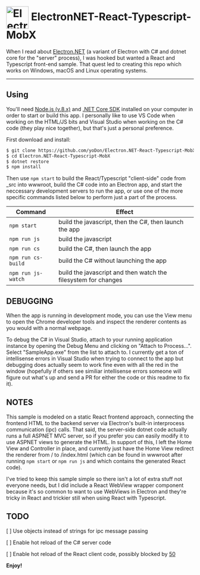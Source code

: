 # <img src="https://cloud.githubusercontent.com/assets/378023/15172388/b2b81950-1790-11e6-9a7c-ccc39912bb3a.png" width="60px" align="center" alt="ElectronNET-React-Typescript-MobX"> ElectronNET-React-Typescript-MobX  
  
When I read about [Electron.NET](https://github.com/ElectronNET/Electron.NET) (a variant of Electron with C# and dotnet core for the "server" process), I was hooked but wanted a React and Typescript front-end sample. That quest led to creating this repo which works on Windows, macOS and Linux operating systems.

---  
  
## Using
  
You'll need [Node.js (v.8.x)](https://nodejs.org) and [.NET Core SDK](https://www.microsoft.com/net/download/core) installed on your computer in order to start or build this app. I personally like to use VS Code when working on the HTML/JS bits and Visual Studio when working on the C# code (they play nice together), but that's just a personal preference.

First download and install:

```bash
$ git clone https://github.com/yoDon/Electron.NET-React-Typescript-MobX.git
$ cd Electron.NET-React-Typescript-MobX
$ dotnet restore
$ npm install
```

Then use ```npm start``` to build the React/Typescript "client-side" code from _src into wwwroot,  build the C# code into an Electron app, and start the neccessary development servers to run the app, or use one of the more specific commands listed below to perform just a part of the process.

| Command | Effect |
| ------- | ------ |
| ```npm start```  | build the javascript, then the C#, then launch the app |
| ```npm run js``` | build the javascript |
| ```npm run cs``` | build the C#, then launch the app |
| ```npm run cs-build``` | build the C# without launching the app |
| ```npm run js-watch``` | build the javascript and then watch the filesystem for changes |

## DEBUGGING

When the app is running in development mode, you can use the View menu to open the Chrome developer tools and inspect the renderer contents as you would with a normal webpage.

To debug the C# in Visual Studio, attach to your running application instance by opening the Debug Menu and clicking on "Attach to Process...". Select "SampleApp.exe" from the list to attach to. I currently get a ton of intellisense errors in Visual Studio when trying to connect to the app but debugging does actually seem to work fine even with all the red in the window (hopefully if others see similiar intellisense errors someone will figure out what's up and send a PR for either the code or this readme to fix it).

## NOTES

This sample is modeled on a static React frontend approach, connecting the frontend HTML to the backend server via Electron's built-in interprocess communication (ipc) calls. That said, the server-side dotnet code actually runs a full ASPNET MVC server, so if you prefer you can easily modify it to use ASPNET views to generate the HTML. In support of this, I left the Home View and Controller in place, and currently just have the Home View redirect the renderer from / to /index.html (which can be found in wwwroot after running ```npm start``` or ```npm run js``` and which contains the generated React code).

I've tried to keep this sample simple so there isn't a lot of extra stuff not everyone needs, but I did include a React WebView wrapper component because it's so common to want to use WebViews in Electron and they're tricky in React and trickier still when using React with Typescript.

## TODO

[ ] Use objects instead of strings for ipc message passing

[ ] Enable hot reload of the C# server code

[ ] Enable hot reload of the React client code, possibly blocked by [50](https://github.com/Microsoft/TypeScript-React-Starter/issues/50)

**Enjoy!**